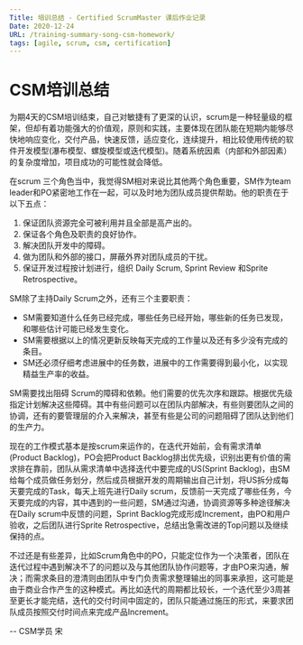 ```yaml
---
Title: 培训总结 - Certified ScrumMaster 课后作业记录
Date: 2020-12-24
URL: /training-summary-song-csm-homework/
tags: [agile, scrum, csm, certification]
---
```


# CSM培训总结

为期4天的CSM培训结束，自己对敏捷有了更深的认识，scrum是一种轻量级的框架，但却有着功能强大的价值观，原则和实践，主要体现在团队能在短期内能够尽快地响应变化，交付产品，快速反馈，适应变化，连续提升，相比较使用传统的软件开发模型(瀑布模型、螺旋模型或迭代模型)。随着系统因素（内部和外部因素）的复杂度增加，项目成功的可能性就会降低。

在scrum 三个角色当中，我觉得SM相对来说比其他两个角色重要，SM作为team leader和PO紧密地工作在一起，可以及时地为团队成员提供帮助。他的职责在于以下五点：

1.	保证团队资源完全可被利用并且全部是高产出的。 
2.	保证各个角色及职责的良好协作。 
3.	解决团队开发中的障碍。 
4.	做为团队和外部的接口，屏蔽外界对团队成员的干扰。 
5.	保证开发过程按计划进行，组织 Daily Scrum, Sprint Review 和Sprite Retrospective。 

SM除了主持Daily Scrum之外，还有三个主要职责： 

- SM需要知道什么任务已经完成，哪些任务已经开始，哪些新的任务已发现，和哪些估计可能已经发生变化。
- SM需要根据以上的情况更新反映每天完成的工作量以及还有多少没有完成的条目。 
- SM还必须仔细考虑进展中的任务数，进展中的工作需要得到最小化，以实现精益生产率的收益。 

SM需要找出阻碍 Scrum的障碍和依赖。他们需要的优先次序和跟踪。根据优先级指定计划解决这些障碍。其中有些问题可以在团队内部解决，有些则要团队之间的协调，还有的要管理层的介入来解决，甚至有些是公司的问题阻碍了团队达到他们的生产力。

现在的工作模式基本是按scrum来运作的，在迭代开始前，会有需求清单(Product Backlog)，PO会把Product Backlog排出优先级，识别出更有价值的需求排在靠前，团队从需求清单中选择迭代中要完成的US(Sprint Backlog)，由SM给每个成员做任务划分，然后成员根据开发的周期输出自己计划，将US拆分成每天要完成的Task，每天上班先进行Daily scrum，反馈前一天完成了哪些任务，今天要完成的内容，其中遇到的一些问题，SM通过沟通，协调资源等多种途径解决在Daily scrum中反馈的问题，Sprint Backlog完成形成Increment，由PO和用户验收，之后团队进行Sprite Retrospective，总结出急需改进的Top问题以及继续保持的点。

不过还是有些差异，比如Scrum角色中的PO，只能定位作为一个决策者，团队在迭代过程中遇到解决不了的问题以及与其他团队协作问题等，才由PO来沟通，解决；而需求条目的澄清则由团队中专门负责需求整理输出的同事来承担，这可能是由于商业合作产生的这种模式。再比如迭代的周期都比较长，一个迭代至少3周甚至更长才能完结，迭代的交付时间中固定的，团队只能通过施压的形式，来要求团队成员按照交付时间点来完成产品Increment。

-- CSM学员 宋